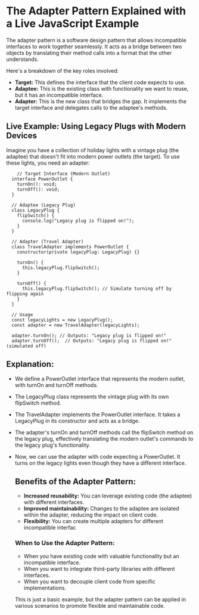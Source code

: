 # The Adapter Pattern Explained with a Live JavaScript Example
The adapter pattern is a software design pattern that allows incompatible interfaces to work together seamlessly.
 It acts as a bridge between two objects by translating their method calls into a format that the other understands.

 Here's a breakdown of the key roles involved:

- **Target:** This defines the interface that the client code expects to use.
- **Adaptee:** This is the existing class with functionality we want to reuse, but it has an incompatible interface.
- **Adapter:** This is the new class that bridges the gap. It implements the target interface and delegates calls to the adaptee's methods.

 ## Live Example: Using Legacy Plugs with Modern Devices

 Imagine you have a collection of holiday lights with a vintage plug (the adaptee) that doesn't fit into modern power outlets (the target).
  To use these lights, you need an adapter:

        // Target Interface (Modern Outlet)
      interface PowerOutlet {
        turnOn(): void;
        turnOff(): void;
      }
      
      // Adaptee (Legacy Plug)
      class LegacyPlug {
        flipSwitch() {
          console.log("Legacy plug is flipped on!");
        }
      }
      
      // Adapter (Travel Adapter)
      class TravelAdapter implements PowerOutlet {
        constructor(private legacyPlug: LegacyPlug) {}
      
        turnOn() {
          this.legacyPlug.flipSwitch();
        }
      
        turnOff() {
          this.legacyPlug.flipSwitch(); // Simulate turning off by flipping again
        }
      }
      
      // Usage
      const legacyLights = new LegacyPlug();
      const adapter = new TravelAdapter(legacyLights);
      
      adapter.turnOn(); // Outputs: "Legacy plug is flipped on!"
      adapter.turnOff();  // Outputs: "Legacy plug is flipped on!" (simulated off)

  ## Explanation:
  - We define a PowerOutlet interface that represents the modern outlet, with turnOn and turnOff methods.
  - The LegacyPlug class represents the vintage plug with its own flipSwitch method.
  - The TravelAdapter implements the PowerOutlet interface. It takes a LegacyPlug in its constructor and acts as a bridge.
  - The adapter's turnOn and turnOff methods call the flipSwitch method on the legacy plug, effectively translating the modern outlet's commands to the legacy plug's functionality.
  - Now, we can use the adapter with code expecting a PowerOutlet. It turns on the legacy lights even though they have a different interface.

    ## Benefits of the Adapter Pattern:
    - **Increased reusability:** You can leverage existing code (the adaptee) with different interfaces.
    - **Improved maintainability:** Changes to the adaptee are isolated within the adapter, reducing the impact on client code.
    - **Flexibility:** You can create multiple adapters for different incompatible interfac
   
    ### When to Use the Adapter Pattern:
    - When you have existing code with valuable functionality but an incompatible interface.
    - When you want to integrate third-party libraries with different interfaces.
    - When you want to decouple client code from specific implementations.
      
    This is just a basic example, but the adapter pattern can be applied in various scenarios to promote flexible and maintainable code.

